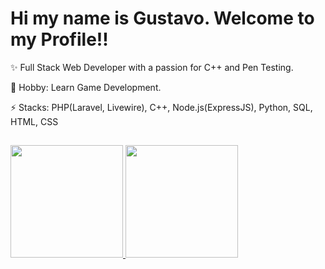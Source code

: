 # Hi my name is Gustavo. Welcome to my Profile!!

<link rel="stylesheet" href="https://cdn.jsdelivr.net/gh/devicons/devicon@v2.14.0/devicon.min.css">

✨ Full Stack Web Developer with a passion for C++ and Pen Testing.

💬 Hobby: Learn Game Development.

⚡ Stacks: PHP(Laravel, Livewire), C++, Node.js(ExpressJS), Python, SQL, HTML, CSS

##

<div>
<a href="https://github.com/GustaveGH">
  <img height="180em" src="https://github-readme-stats.vercel.app/api?username=GustaveGH&amp;show_icons=true&amp;theme=calm&amp;include_all_commits=true&amp;count_private=true" style="max-width: 100%;">
  <img height="180em" src="https://github-readme-stats.vercel.app/api/top-langs/?username=GustaveGH&amp;layout=compact&amp;langs_count=7&amp;theme=calm" style="max-width: 100%;">
</a>
</div>
<!---
GustaveGH/GustaveGH is a ✨ special ✨ repository because its `README.md` (this file) appears on your GitHub profile.
You can click the Preview link to take a look at your changes.
--->
